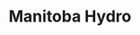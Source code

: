---
title: "Manitoba Hydro"
identification: "hydro"
description: "Guess what? This comapny is important! Water and electricity. Good stuff."
link: "https://www.hydro.mb.ca/careers/index.shtml"
image: "assets/img/logos/hydro.jpg"
width: "200px"
members:
  - name: "Katharine King"
    summary: "Kat worked at Manitoba Hydro."
    statement: "Kat had a good time."
    image: "/assets/img/co-op/kat.jpg"
---
